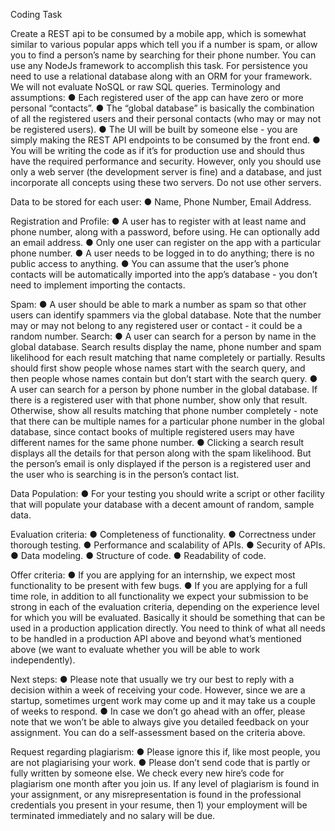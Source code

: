 Coding Task

Create a REST api to be consumed by a mobile app, which is somewhat similar to various popular apps
which tell you if a number is spam, or allow you to find a person’s name by searching for their phone
number.
You can use any NodeJs framework to accomplish this task.
For persistence you need to use a relational database along with an ORM for your framework. We will
not evaluate NoSQL or raw SQL queries.
Terminology and assumptions:
● Each registered user of the app can have zero or more personal “contacts”.
● The “global database” is basically the combination of all the registered users and their personal
contacts (who may or may not be registered users).
● The UI will be built by someone else - you are simply making the REST API endpoints to be
consumed by the front end.
● You will be writing the code as if it’s for production use and should thus have the required
performance and security. However, only you should use only a web server (the development
server is fine) and a database, and just incorporate all concepts using these two servers. Do not
use other servers.

<!-- ###### -->

Data to be stored for each user:
● Name, Phone Number, Email Address.

Registration and Profile:
● A user has to register with at least name and phone number, along with a password, before
using. He can optionally add an email address.
● Only one user can register on the app with a particular phone number.
● A user needs to be logged in to do anything; there is no public access to anything.
● You can assume that the user’s phone contacts will be automatically imported into the app’s
database - you don’t need to implement importing the contacts.

Spam:
● A user should be able to mark a number as spam so that other users can identify spammers via
the global database. Note that the number may or may not belong to any registered user or
contact - it could be a random number.
Search:
● A user can search for a person by name in the global
database. Search results display the name,
phone number and spam likelihood for each result matching that name completely or partially.
Results should first show people whose names start with the search query, and then people
whose names contain but don’t start with the search query.
● A user can search for a person by phone number in the global database. If there is a registered
user with that phone number, show only that result. Otherwise, show all results matching that
phone number completely - note that there can be multiple names for a particular phone number
in the global database, since contact books of multiple registered users may have different names
for the same phone number.
● Clicking a search result displays all the details for that person along with the spam likelihood. But
the person’s email is only displayed if the person is a registered user and the user who is
searching is in the person’s contact list.

Data Population:
● For your testing you should write a script or other facility that will populate your database with a
decent amount of random, sample data.

Evaluation criteria:
● Completeness of functionality.
● Correctness under thorough testing.
● Performance and scalability of APIs.
● Security of APIs.
● Data modeling.
● Structure of code.
● Readability of code.

Offer criteria:
● If you are applying for an internship, we expect most functionality to be present with few bugs.
● If you are applying for a full time role, in addition to all functionality we expect your submission to
be strong in each of the evaluation criteria, depending on the experience level for which you will
be evaluated. Basically it should be something that can be used in a production application
directly. You need to think of what all needs to be handled in a production API above and beyond
what’s mentioned above (we want to evaluate whether you will be able to work independently).

Next steps:
● Please note that usually we try our best to reply with a decision within a week of receiving your
code. However, since we are a startup, sometimes urgent work may come up and it may take us
a couple of weeks to respond.
● In case we don’t go ahead with an offer, please note that we won’t be able to always give you
detailed feedback on your assignment. You can do a self-assessment based on the criteria above.

Request regarding plagiarism:
● Please ignore this if, like most people, you are not plagiarising your work.
● Please don’t send code that is partly or fully written by someone else. We check every new hire’s
code for plagiarism one month after you join us. If any level of plagiarism is found in your
assignment, or any misrepresentation is found in the professional credentials you present in your
resume, then 1) your employment will be terminated immediately and no salary will be due.
